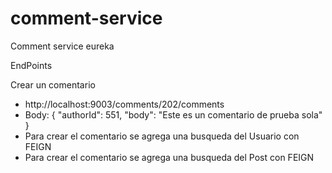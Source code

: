 # comment-service
Comment service eureka


EndPoints

Crear un comentario 
* http://localhost:9003/comments/202/comments
* Body: {
  "authorId": 551,
  "body": "Este es un comentario de prueba sola"
}
* Para crear el comentario se agrega una busqueda del Usuario con FEIGN 
* Para crear el comentario se agrega una busqueda del Post con FEIGN 
